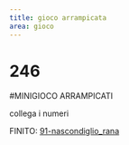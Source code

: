 ```yaml
---
title: gioco arrampicata
area: gioco
---
```

# 246
#MINIGIOCO ARRAMPICATI

collega i numeri

FINITO: [91-nascondiglio_rana](91-nascondiglio_rana.md)